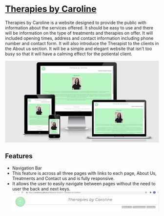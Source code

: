 # [Therapies by Caroline](https://carolinecos.github.io/Milestone-Project1--Therapies-by-Caroline/)

Therapies by Caroline is a website designed to provide the public with information about the services offered. It should be easy to use and there will be information on the type of treatments and therapies on offer. It will included opening times, address and contact information including phone number and contact form. It will also introduce the Therapist to the clients in the About us section. It will be a simple and elegant website that isn't too busy so that it will have a calming effect for the potiental client.

![Am I responsive](images/Screenshot-of-am-I-responsive.png)    

## Features

* Navigation Bar
 * This feature is across all three pages with links to each page, About Us, Treatments and Contact us and is fully responsive.
 * It allows the user to easily navigate between pages without the need to user the back and next keys.
![Navigation bar](images/navigation-bar.png)

